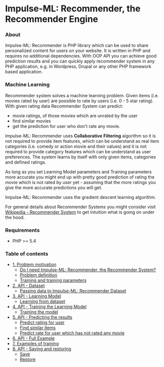 # Impulse-ML: Recommender, the Recommender Engine

### About 
Impulse-ML: Recommender is PHP library which can be used to share
personalized content for users on your website. It is written in PHP
and requires no additional dependencies. With OOP API you can achieve good
prediction results and you can quickly apply recommender system in any PHP
application, e.g. in Wordpress, Drupal or any other PHP framework based application.

### Machine Learning
Recommender system solves a machine learning problem. Given items (i.e. movies rated by user) 
are possible to rate by users (i.e. 0 - 5 star rating). With given
rating data Recommender System can predict:

 -  movie ratings, of those movies which are unrated by the user
 -  find similar movies 
 -  get the prediction for user who don't rate any movie. 

Impulse-ML: Recommender uses **Collaborative** **Filtering** algorithm
so it is not required to provide item features, which can be 
understand as real item categories (i.e. comedy or action movie and their values) and it is
not required to provide category features which can be understand as user preferences.
The system learns 
by itself with only given items, categories and defined ratings.

As long as you set Learning Model parameters and Training parameters 
more accurate you might end up with pretty good prediction of rating the movie 
which is not rated by user yet - assuming that the more ratings you give the more accurate 
predictions you will get.

Impulse-ML: Recommender uses the gradient descent learning algorithm.

For general details about Recommender Systems you might consider visit
[Wikipedia - Recommender System](https://en.wikipedia.org/wiki/Recommender_system) to get 
intuition what is going on under the hood.

### Requirements

 -  PHP >= 5.4

### Table of contents

 -  [1. Problem motivation](1_problem_motivation.md)
     - [Do I need Impulse-ML: Recommender, the Recommender System?](1_problem_motivation.md#do-i-need-impulse-ml-recommender-the-recommender-system)
     - [Problem definition](1_problem_motivation.md#problem-definition)
     - [Training and training parameters](1_problem_motivation.md#training-and-training-parameters)
 -  [2. API - Dataset](2_api_dataset.md)
     - [Passing data to Impulse-ML: Recommender Dataset](2_api_dataset.md#passing-data-to-impulse-ml-recommender-dataset)
 -  [3. API - Learning Model](3_api_learning_model.md)
     - [Learning from dataset](3_api_learning_model.md#learning-from-dataset) 
 -  [4. API - Training the Learning Model](4_api_training_the_model.md)
     - [Training the model](4_api_training_the_model.md#training-the-model)
 -  [5. API - Predicting the results](5_api_predicting_the_results.md)
     - [Predict rating for user](5_api_predicting_the_results.md#predict-rating-for-user)
     - [Find similar items](5_api_predicting_the_results.md#find-similar-items)
     - [Predict rate for user which has not rated any movie](5_api_predicting_the_results.md#predict-rate-for-user-which-has-not-rated-any-movie)
 -  [6. API - Full Example](6_api_full_example.md)
 -  [7. Examples of training](7_examples_of_training.md)
 -  [8. API - Saving and restoring](8_api_saving_and_restoring.md)
     - [Save](8_api_saving_and_restoring.md#save)
     - [Restore](8_api_saving_and_restoring.md#restore)
